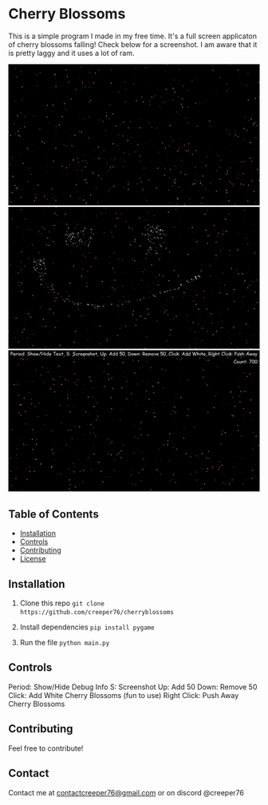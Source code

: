 # Cherry Blossoms

This is a simple program I made in my free time. It's a full screen applicaton of cherry blossoms falling! Check below for a screenshot.
I am aware that it is pretty laggy and it uses a lot of ram.

![Screenshot 1 of Cherry Blossoms](img1.png)
![Screenshot 2 of Cherry Blossoms](img2.png)
![Screenshot 3 of Cherry Blossoms](img3.png)

## Table of Contents

- [Installation](#installation)
- [Controls](#controls)
- [Contributing](#contributing)
- [License](#license)

## Installation

1. Clone this repo
```git clone https://github.com/creeper76/cherryblossoms```

2. Install dependencies
```pip install pygame```

3. Run the file
```python main.py```

## Controls

Period: Show/Hide Debug Info
S: Screenshot
Up: Add 50
Down: Remove 50
Click: Add White Cherry Blossoms (fun to use)
Right Click: Push Away Cherry Blossoms

## Contributing

Feel free to contribute!

## Contact

Contact me at contactcreeper76@gmail.com or on discord @creeper76